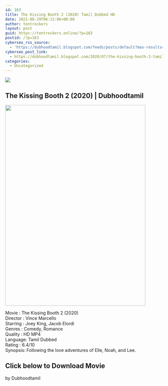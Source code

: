 ```yaml
---
id: 163
title: The Kissing Booth 2 (2020) Tamil Dubbed HD
date: 2021-08-29T06:12:06+00:00
author: tentrockers
layout: post
guid: https://tentrockers.online/?p=163
postid: /?p=163
cyberseo_rss_source:
  - 'https://dubhoodtamil.blogspot.com/feeds/posts/default?max-results=150&start-index=151'
cyberseo_post_link:
  - https://dubhoodtamil.blogspot.com/2020/07/the-kissing-booth-2-tamil-dubbed-hd.html
categories:
  - Uncategorized
---
```

<div class="media_block">
  <img src="https://1.bp.blogspot.com/-PuEzoSZ4_1U/XxvqYWhp7KI/AAAAAAAABwA/A1iQiG5CORQ2dtmH1wGUdEbXPF6NKT9RgCNcBGAsYHQ/s72-c/the-kissing-booth-2-poster-scaled.jpg" class="media_thumbnail" />
</div>

<div dir="ltr" trbidi="on" readability="11.983240223464">
  <h2>
    <span>The Kissing Booth 2 (2020) | Dubhoodtamil</span>
  </h2>
  
  <div class="separator">
    <a href="https://1.bp.blogspot.com/-PuEzoSZ4_1U/XxvqYWhp7KI/AAAAAAAABwA/A1iQiG5CORQ2dtmH1wGUdEbXPF6NKT9RgCNcBGAsYHQ/s1600/the-kissing-booth-2-poster-scaled.jpg" imageanchor="1"><img loading="lazy" border="0" data-original-height="1600" data-original-width="1122" height="640" src="https://1.bp.blogspot.com/-PuEzoSZ4_1U/XxvqYWhp7KI/AAAAAAAABwA/A1iQiG5CORQ2dtmH1wGUdEbXPF6NKT9RgCNcBGAsYHQ/s640/the-kissing-booth-2-poster-scaled.jpg" width="448" /></a>
  </div>
  
  <p>
    Movie<span> </span>:<span> </span>The Kissing Booth 2 (2020)<br />Director<span> </span>:<span> </span>Vince Marcello<br />Starring<span> </span>:<span> </span>Joey King, Jacob Elordi<br />Genres<span> </span>:<span> </span>Comedy, Romance<br />Quality<span> </span>:<span> </span>HD MP4<br />Language:<span> </span>Tamil Dubbed<br />Rating<span> </span>:<span> </span>6.4/10<br />Synopsis: Following the love adventures of Elle, Noah, and Lee.
  </p>
  
  <h2>
    <span>Click below to Download Movie</span>
  </h2>
  
  <p>
    <span>by Dubhoodtamil</span>
  </p></p>
</div>
